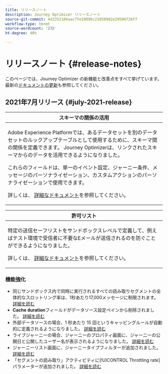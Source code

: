 ```yaml
---
title: リリースノート
description: Journey Optimizer リリースノート
source-git-commit: 4d3352184aac7fe19096c21650982e29506f2bff
workflow-type: tm+mt
source-wordcount: '235'
ht-degree: 40%

---
```



# リリースノート {#release-notes}

このページでは、Journey Optimizer の新機能と改善点をすべて挙げています。
最新の[ドキュメントの更新](documentation-updates.md)も参照してください。

## 2021年7月リリース {#july-2021-release}

<table>
<thead>
<tr>
<th><strong>スキーマの関係の活用</strong><br/></th>
</tr>
</thead>
<tbody>
<tr>
<td>
<p>Adobe Experience Platformでは、あるデータセットを別のデータセットのルックアップテーブルとして使用するために、スキーマ間の関係を定義できます。 Journey Optimizerは、リンクされたスキーマからのデータを活用できるようになりました。</p>
<p>これらのフィールドは、単一のイベント設定、ジャーニー条件、メッセージのパーソナライゼーション、カスタムアクションのパーソナライゼーションで使用できます。</p>
<p>詳しくは、 <a href="event/experience-event-schema.md#leverage_schema_relationships">詳細なドキュメント</a>を参照してください。</p>
</td>
</tr>
</tbody>
</table>

<table>
<thead>
<tr>
<th><strong>許可リスト</strong><br/></th>
</tr>
</thead>
<tbody>
<tr>
<td>
<p>特定の送信セーフリストをサンドボックスレベルで定義して、例えばテスト環境で受信者に不要なEメールが送信されるのを防ぐことができるようになりました。
</p>
<p>詳しくは、 <a href="allow-list.md">詳細なドキュメント</a>を参照してください。</p>
</td>
</tr>
</tbody>
</table>

### 機能強化

* 同じサンドボックス内で同時に実行されるすべての読み取りセグメントの全体的なスロットリング率は、1秒あたり17,000メッセージに制限されます。 [詳細を読む](building-journeys/read-segment.md#configuring-segment-trigger-activity)
* **Cache duration**&#x200B;フィールドがデータソース設定ペインから削除されました。 [詳細を読む](datasource/about-data-sources.md)
* 外部データソースの場合、1 秒あたり 15 回というキャッピングルールが自動的に定義されるようになりました。 [詳細を読む](configuration/external-systems.md#capping)
* ライブジャーニーの場合、ジャーニーのプロパティ画面に、ジャーニーの公開日と公開したユーザー名が表示されるようになりました。 [詳細を読む](building-journeys/journey-gs.md#change-properties)
* ジャーニーリスト画面に、ジャーニータイプフィルターが追加されました。 [詳細を読む](user-interface.md#section_lgm_hpz_pgb)
* 「セグメントの読み取り」アクティビティに[!UICONTROL Throttling rate]パラメーターが追加されました。 [詳細を読む](building-journeys/read-segment.md#configuring-segment-trigger-activity)
